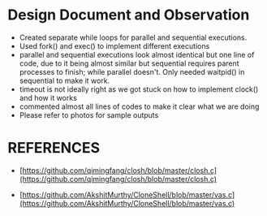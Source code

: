 # Design Document and Observation
- Created separate while loops for parallel and sequential executions.
- Used fork() and exec() to implement different executions
- parallel and sequential executions look almost identical but one line of code, due to it being almost similar but sequential requires parent processes to finish; while parallel doesn't. Only needed waitpid() in sequential to make it work.
- timeout is not ideally right as we got stuck on how to implement clock() and how it works 
- commented almost all lines of codes to make it clear what we are doing
- Please refer to photos for sample outputs

# REFERENCES

-  [https://github.com/qimingfang/closh/blob/master/closh.c](https://github.com/qimingfang/closh/blob/master/closh.c)

- [https://github.com/AkshitMurthy/CloneShell/blob/master/vas.c](https://github.com/AkshitMurthy/CloneShell/blob/master/vas.c)

  